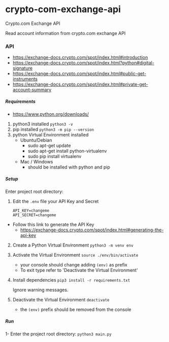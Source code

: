 # crypto-com-exchange-api #
Crypto.com Exchange API

Read account information from crypto.com exchange API

### API ###
- https://exchange-docs.crypto.com/spot/index.html#introduction
- https://exchange-docs.crypto.com/spot/index.html?python#digital-signature
- https://exchange-docs.crypto.com/spot/index.html#public-get-instruments
- https://exchange-docs.crypto.com/spot/index.html#private-get-account-summary

##### Requirements #####
- https://www.python.org/downloads/

1. python3 installed
`python3 -v`
2. pip installed
`python3 -m pip --version`
3. python Virtual Environment installed
    - Ubuntu/Debian
        - sudo apt-get update
        - sudo apt-get install python-virtualenv
        - sudo pip install virtualenv
    - Mac / Windows
        - should be installed with python and pip 
##### Setup #####
Enter project root directory:
1. Edit the `.env` file your API Key and Secret
    ```
    API_KEY=changeme
    API_SECRET=changeme
    ```
- Follow this link to generate the API Key
    - https://exchange-docs.crypto.com/spot/index.html#generating-the-api-key

2. Create a Python Virtual Environment
`python3 -m venv env`
   
3. Activate the Virtual Environment
`source ./env/bin/activate`
   
    - your console should change adding `(env)` as prefix
    - To exit type refer to 'Deactivate the Virtual Environment'
   
4. Install dependencies
`pip3 install -r requirements.txt`
   
    Ignore warning messages.

5. Deactivate the Virtual Environment
`deactivate`
    - the `(env)` prefix should be removed from the console

##### Run #####
1- Enter the project root directory:
`python3 main.py`


